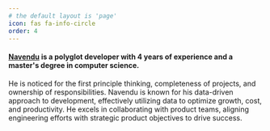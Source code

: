 ```yaml
---
# the default layout is 'page'
icon: fas fa-info-circle
order: 4
---
```


#### [**Navendu**](https://www.linkedin.com/in/navendu-duari) is a polyglot developer with 4 years of experience and a master's degree in computer science.

He is noticed for the first principle thinking, completeness of projects, and ownership of responsibilities.
Navendu is known for his data-driven approach to development, effectively utilizing data to optimize growth, cost, and productivity.
He excels in collaborating with product teams, aligning engineering efforts with strategic product objectives to drive success.
